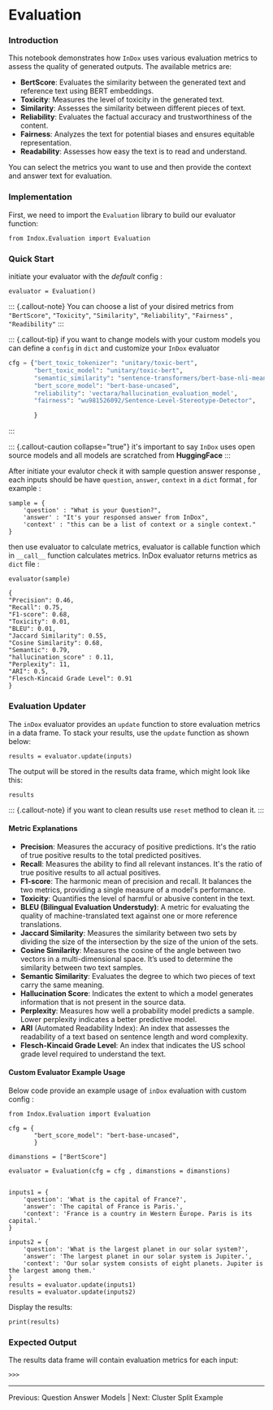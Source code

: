 # Evaluation

### Introduction

This notebook demonstrates how `InDox` uses various evaluation metrics to assess the quality of generated outputs. The available metrics are:

* **BertScore**: Evaluates the similarity between the generated text and reference text using BERT embeddings.
* **Toxicity**: Measures the level of toxicity in the generated text.
* **Similarity**: Assesses the similarity between different pieces of text.
* **Reliability**: Evaluates the factual accuracy and trustworthiness of the content.
* **Fairness**: Analyzes the text for potential biases and ensures equitable representation.
* **Readability**: Assesses how easy the text is to read and understand.

You can select the metrics you want to use and then provide the context and answer text for evaluation.

### Implementation

First, we need to import the `Evaluation` library to build our evaluator function:

```{python}
from Indox.Evaluation import Evaluation
```

### Quick Start

initiate your evaluator with the _default_ config :

```{python}
evaluator = Evaluation()
```

::: {.callout-note} You can choose a list of your disired metrics from `"BertScore"`, `"Toxicity"`, `"Similarity"`, `"Reliability"`, `"Fairness"` , `"Readibility"` :::

::: {.callout-tip} if you want to change models with your custom models you can define a `config` in `dict` and customize your `InDox` evaluator

```python
cfg = {"bert_toxic_tokenizer": "unitary/toxic-bert",
       "bert_toxic_model": "unitary/toxic-bert",
       "semantic_similarity": "sentence-transformers/bert-base-nli-mean-tokens",
       "bert_score_model": "bert-base-uncased",
       "reliability": 'vectara/hallucination_evaluation_model',
       "fairness": "wu981526092/Sentence-Level-Stereotype-Detector",

       }
```

:::

::: {.callout-caution collapse="true"} it's important to say `InDox` uses open source models and all models are scratched from **HuggingFace** :::

After initiate your evalutor check it with sample question answer response , each inputs should be have `question`, `answer`, `context` in a `dict` format , for example :

```{python}
sample = {
    'question' : "What is your Question?",
    'answer' : "It's your responsed answer from InDox",
    'context' : "this can be a list of context or a single context."
}
```

then use evaluator to calculate metrics, evaluator is callable function which in `__call__` function calculates metrics. InDox evaluator returns metrics as `dict` file :

```{python}
evaluator(sample)
```

```
{
"Precision": 0.46,
"Recall": 0.75,
"F1-score": 0.68,
"Toxicity": 0.01,
"BLEU": 0.01,
"Jaccard Similarity": 0.55,
"Cosine Similarity": 0.68,
"Semantic": 0.79,
"hallucination_score" : 0.11, 
"Perplexity": 11,
"ARI": 0.5,
"Flesch-Kincaid Grade Level": 0.91
}
```

### Evaluation Updater

The `inDox` evaluator provides an `update` function to store evaluation metrics in a data frame. To stack your results, use the `update` function as shown below:

```{python}
results = evaluator.update(inputs)
```

The output will be stored in the results data frame, which might look like this:

```{python}
results
```

::: {.callout-note} if you want to clean results use `reset` method to clean it. :::

#### Metric Explanations

* **Precision**: Measures the accuracy of positive predictions. It's the ratio of true positive results to the total predicted positives.
* **Recall**: Measures the ability to find all relevant instances. It's the ratio of true positive results to all actual positives.
* **F1-score**: The harmonic mean of precision and recall. It balances the two metrics, providing a single measure of a model's performance.
* **Toxicity**: Quantifies the level of harmful or abusive content in the text.
* **BLEU (Bilingual Evaluation Understudy)**: A metric for evaluating the quality of machine-translated text against one or more reference translations.
* **Jaccard Similarity**: Measures the similarity between two sets by dividing the size of the intersection by the size of the union of the sets.
* **Cosine Similarity**: Measures the cosine of the angle between two vectors in a multi-dimensional space. It’s used to determine the similarity between two text samples.
* **Semantic Similarity**: Evaluates the degree to which two pieces of text carry the same meaning.
* **Hallucination Score**: Indicates the extent to which a model generates information that is not present in the source data.
* **Perplexity**: Measures how well a probability model predicts a sample. Lower perplexity indicates a better predictive model.
* **ARI** (Automated Readability Index): An index that assesses the readability of a text based on sentence length and word complexity.
* **Flesch-Kincaid Grade Level**: An index that indicates the US school grade level required to understand the text.

#### Custom Evaluator Example Usage

Below code provide an example usage of `inDox` evaluation with custom config :

```{python}
from Indox.Evaluation import Evaluation

cfg = {
       "bert_score_model": "bert-base-uncased",
       }

dimanstions = ["BertScore"]

evaluator = Evaluation(cfg = cfg , dimanstions = dimanstions)


inputs1 = {
    'question': 'What is the capital of France?',
    'answer': 'The capital of France is Paris.',
    'context': 'France is a country in Western Europe. Paris is its capital.'
}

inputs2 = {
    'question': 'What is the largest planet in our solar system?',
    'answer': 'The largest planet in our solar system is Jupiter.',
    'context': 'Our solar system consists of eight planets. Jupiter is the largest among them.'
}
results = evaluator.update(inputs1)
results = evaluator.update(inputs2)
```

Display the results:

```{python}
print(results)
```

### **Expected Output**

The results data frame will contain evaluation metrics for each input:

```{python}
>>>
```

***

Previous: Question Answer Models | Next: Cluster Split Example
